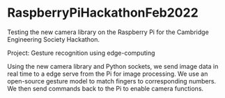 # RaspberryPiHackathonFeb2022
Testing the new camera library on the Raspberry Pi for the Cambridge Engineering Society Hackathon.

Project: Gesture recognition using edge-computing

Using the new camera library and Python sockets, we send image data in real time to a edge serve from the Pi for image processing. We use an open-source gesture model to match fingers to corresponding numbers. We then send commands back to the Pi to enable camera functions.

